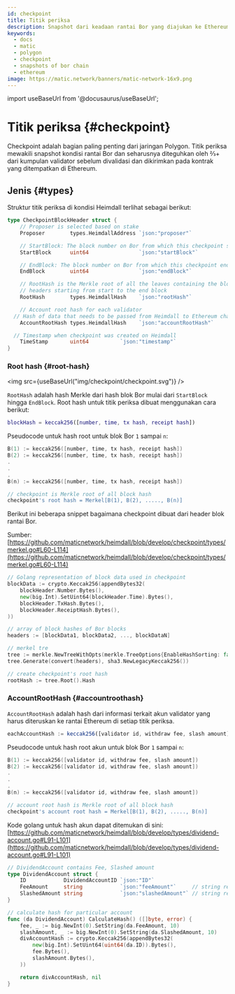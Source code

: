 ```yaml
---
id: checkpoint
title: Titik periksa
description: Snapshot dari keadaan rantai Bor yang diajukan ke Ethereum
keywords:
  - docs
  - matic
  - polygon
  - checkpoint
  - snapshots of bor chain
  - ethereum
image: https://matic.network/banners/matic-network-16x9.png
---
```

import useBaseUrl from '@docusaurus/useBaseUrl';

# Titik periksa {#checkpoint}

Checkpoint adalah bagian paling penting dari jaringan Polygon. Titik periksa mewakili snapshot kondisi rantai Bor dan seharusnya diteguhkan oleh ⅔+ dari kumpulan validator sebelum divalidasi dan dikirimkan pada kontrak yang ditempatkan di Ethereum.

## Jenis {#types}

Struktur titik periksa di kondisi Heimdall terlihat sebagai berikut:

```go
type CheckpointBlockHeader struct {
	// Proposer is selected based on stake
	Proposer        types.HeimdallAddress `json:"proposer"`

	// StartBlock: The block number on Bor from which this checkpoint starts
	StartBlock      uint64                `json:"startBlock"`

	// EndBlock: The block number on Bor from which this checkpoint ends
	EndBlock        uint64                `json:"endBlock"`

	// RootHash is the Merkle root of all the leaves containing the block
	// headers starting from start to the end block
	RootHash        types.HeimdallHash    `json:"rootHash"`

	// Account root hash for each validator
  // Hash of data that needs to be passed from Heimdall to Ethereum chain like withdraw topup etc.
	AccountRootHash types.HeimdallHash    `json:"accountRootHash"`

  // Timestamp when checkpoint was created on Heimdall
	TimeStamp       uint64          `json:"timestamp"`
}
```

### Root hash {#root-hash}

<img src={useBaseUrl("img/checkpoint/checkpoint.svg")} />

`RootHash` adalah hash Merkle dari hash blok Bor mulai dari `StartBlock` hingga `EndBlock`. Root hash untuk titik periksa dibuat menggunakan cara berikut:

```matlab
blockHash = keccak256([number, time, tx hash, receipt hash])
```

Pseudocode untuk hash root untuk blok Bor `1` sampai `n`:

```go
B(1) := keccak256([number, time, tx hash, receipt hash])
B(2) := keccak256([number, time, tx hash, receipt hash])
.
.
.
B(n) := keccak256([number, time, tx hash, receipt hash])

// checkpoint is Merkle root of all block hash
checkpoint's root hash = Merkel[B(1), B(2), ....., B(n)]
```

Berikut ini beberapa snippet bagaimana checkpoint dibuat dari header blok rantai Bor.

Sumber: [https://github.com/maticnetwork/heimdall/blob/develop/checkpoint/types/merkel.go#L60-L114](https://github.com/maticnetwork/heimdall/blob/develop/checkpoint/types/merkel.go#L60-L114)

```go
// Golang representation of block data used in checkpoint
blockData := crypto.Keccak256(appendBytes32(
	blockHeader.Number.Bytes(),
	new(big.Int).SetUint64(blockHeader.Time).Bytes(),
	blockHeader.TxHash.Bytes(),
	blockHeader.ReceiptHash.Bytes(),
))

// array of block hashes of Bor blocks
headers := [blockData1, blockData2, ..., blockDataN]

// merkel tre
tree := merkle.NewTreeWithOpts(merkle.TreeOptions{EnableHashSorting: false, DisableHashLeaves: true})
tree.Generate(convert(headers), sha3.NewLegacyKeccak256())

// create checkpoint's root hash
rootHash := tree.Root().Hash
```

### AccountRootHash {#accountroothash}

`AccountRootHash` adalah hash dari informasi terkait akun validator yang harus diteruskan ke rantai Ethereum di setiap titik periksa.

```jsx
eachAccountHash := keccak256([validator id, withdraw fee, slash amount])
```

Pseudocode untuk hash root akun untuk blok Bor `1` sampai `n`:

```go
B(1) := keccak256([validator id, withdraw fee, slash amount])
B(2) := keccak256([validator id, withdraw fee, slash amount])
.
.
.
B(n) := keccak256([validator id, withdraw fee, slash amount])

// account root hash is Merkle root of all block hash
checkpoint's account root hash = Merkel[B(1), B(2), ....., B(n)]
```

Kode golang untuk hash akun dapat ditemukan di sini: [https://github.com/maticnetwork/heimdall/blob/develop/types/dividend-account.go#L91-L101](https://github.com/maticnetwork/heimdall/blob/develop/types/dividend-account.go#L91-L101)

```go
// DividendAccount contains Fee, Slashed amount
type DividendAccount struct {
	ID            DividendAccountID `json:"ID"`
	FeeAmount     string            `json:"feeAmount"`     // string representation of big.Int
	SlashedAmount string            `json:"slashedAmount"` // string representation of big.Int
}

// calculate hash for particular account
func (da DividendAccount) CalculateHash() ([]byte, error) {
	fee, _ := big.NewInt(0).SetString(da.FeeAmount, 10)
	slashAmount, _ := big.NewInt(0).SetString(da.SlashedAmount, 10)
	divAccountHash := crypto.Keccak256(appendBytes32(
		new(big.Int).SetUint64(uint64(da.ID)).Bytes(),
		fee.Bytes(),
		slashAmount.Bytes(),
	))

	return divAccountHash, nil
}
```
